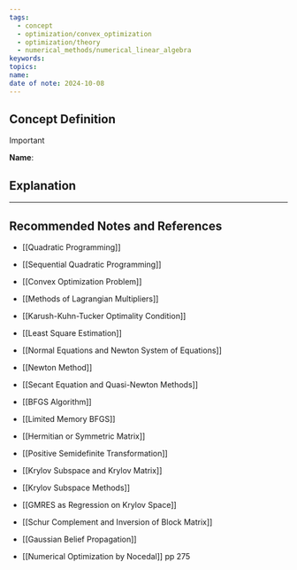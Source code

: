 ```yaml
---
tags:
  - concept
  - optimization/convex_optimization
  - optimization/theory
  - numerical_methods/numerical_linear_algebra
keywords: 
topics: 
name: 
date of note: 2024-10-08
---
```


## Concept Definition

>[!important]
>**Name**: 



## Explanation





-----------
##  Recommended Notes and References


- [[Quadratic Programming]]
- [[Sequential Quadratic Programming]]

- [[Convex Optimization Problem]]
- [[Methods of Lagrangian Multipliers]]
- [[Karush-Kuhn-Tucker Optimality Condition]]
- [[Least Square Estimation]]
- [[Normal Equations and Newton System of Equations]]
- [[Newton Method]]
- [[Secant Equation and Quasi-Newton Methods]]
- [[BFGS Algorithm]]
- [[Limited Memory BFGS]]


- [[Hermitian or Symmetric Matrix]]
- [[Positive Semidefinite Transformation]]

- [[Krylov Subspace and Krylov Matrix]]
- [[Krylov Subspace Methods]]
- [[GMRES as Regression on Krylov Space]]
- [[Schur Complement and Inversion of Block Matrix]]


- [[Gaussian Belief Propagation]]



- [[Numerical Optimization by Nocedal]] pp 275
